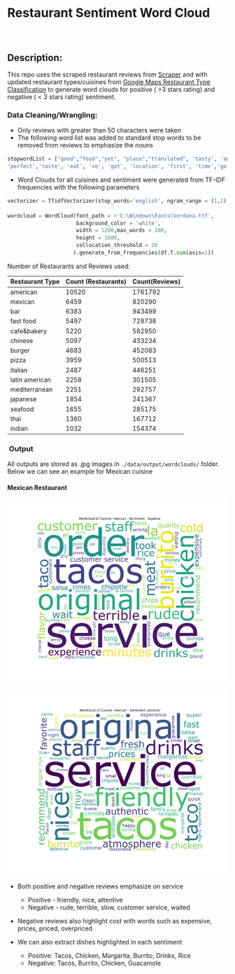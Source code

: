 Restaurant Sentiment Word Cloud
=====================================

###  

Description:
------------

This repo uses the scraped restaurant reviews from [Scraper](https://github.com/swami84/restaurant_review_scraper) and with updated restaurant types/cuisines from [Google Maps Restaurant Type Classification](https://github.com/swami84/NLP_Text-Classification) to generate word clouds for positive ( >3 stars rating) and negative ( < 3 stars  rating) sentiment.

### Data Cleaning/Wrangling:

- Only reviews with greater than 50 characters were taken
- The following word list was added to standard stop words to be removed from reviews to emphasize the nouns

```python
stopwordList = ["good","food","yet", "place","translated", 'tasty', 'amazing', 'one', 'especially', 'definitely','best', 'really','excellent', 'love', 'restaurant', 'awesome','coming','think', 'though',
'perfect','taste', 'eat', 've', 'got', 'location', 'first', 'time','go', 'back','yummy','liked','know', 'everything', 'need', 'came', 'come','loved', 'enjoy', 'well','better','make', 'sure', 'want','try', 'meal','thing', 'much', 'll', 'say','even','probably', 'must', 'tasted', 'visit', 'wow','ask','never', 're', 'd', 'ask', 'asked','went', 'visit', 'person', 'people', 'absolutely','look', 'looked','friend', 'wife','went','made', 'ok','ate', 'eating', 'eat','wasn', 'didn', 'm', 'way','left','use','actually', "google", 'great', 'delicious', 'like' , 'lot', 'still', 'thank','won', 'nothing','see','gave', 'guy', 'cook', 'last', 'top', 'used','enjoyed', 'least', 'little', 'thought', 'guess','tried','return', 'tried','told','tell','point','okay', 'instead', 'ordering', 'anything','every', 'seem','something', 'husband', 'leave', 'right', 'second', 'call', 'served','couldn','waiter', 'waitress','bad', 'give', 'awful','disappoint', 'disappointing','usually', 'pretty','awful','let','sorry','said', 'maybe', 'someone', 'table', 'dont', 'done', 'table','worst', 'attitude','plate', 'maybe','server', 'wanted','unfortunately', 'horrible', 'menu', 'open', 'two','things', 'around', 'inside','another', 'item', 'bit', 'called', 'everyone', 'given', 'walked', 'understand', 'us','seems', 'find','put', 'alway','disappointed', 'u', 'put', 'literally', 'going' , 'ordered', 'like', 'either','brought', 'feel', 'serve', 'saw', 'time','honestly', 'friends']  + rest_types
```

- Word Clouds for all cuisines and sentiment were generated from TF-IDF frequencies with the following parameters 

```python
vectorizer = TfidfVectorizer(stop_words='english', ngram_range = (1,2), min_df = .01)

wordcloud = WordCloud(font_path = r'C:\Windows\Fonts\Verdana.ttf',
                      background_color = 'white',
                      width = 1200,max_words = 100,
                      height = 1000,
                      collocation_threshold = 20           
                     ).generate_from_frequencies(df.T.sum(axis=1))
```

Number of Restaurants and Reviews used:

| Restaurant Type | Count (Restaurants) | Count(Reviews) |
| --------------- | ------------------- | -------------- |
| american        | 10520               | 1761792        |
| mexican         | 6459                | 820290         |
| bar             | 6383                | 943499         |
| fast food       | 5497                | 728738         |
| cafe&bakery     | 5220                | 582950         |
| chinese         | 5097                | 433234         |
| burger          | 4683                | 452083         |
| pizza           | 3959                | 500513         |
| italian         | 2487                | 446251         |
| latin american  | 2258                | 301505         |
| mediterranean   | 2251                | 292757         |
| japanese        | 1854                | 241367         |
| seafood         | 1655                | 285175         |
| thai            | 1360                | 167712         |
| indian          | 1032                | 154374         |

###  Output

All outputs are stored as .jpg images in `./data/output/wordclouds/` folder. Below we can see an example for Mexican cuisine

#### Mexican Restaurant

![Mexican Restaurants: Negative Sentiment](https://github.com/swami84/restaurant_sentiment_word_cloud/blob/master/data/output/wordclouds/mexican/mexican_negative.png)

![Mexican Restaurants: Positive Sentiment](https://github.com/swami84/restaurant_sentiment_word_cloud/blob/master/data/output/wordclouds/mexican/mexican_positive.png)

- Both positive and negative reviews emphasize on service

  - Positive - friendly, nice, attentive
  - Negative - rude, terrible, slow,  customer service, waited

- Negative reviews also highlight cost with words such as expensive, prices, priced, overpriced

- We can also extract dishes highlighted in each sentiment

  - Positive: Tacos, Chicken, Margarita, Burrito, Drinks, Rice
  - Negative: Tacos, Burrito, Chicken, Guacamole

  

  



